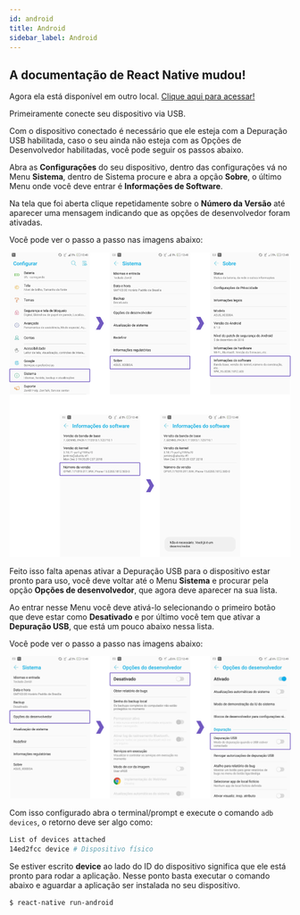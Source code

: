 ```yaml
---
id: android
title: Android
sidebar_label: Android
---
```


<!-- ![](assets/ambiente-react-native/Android.png) -->

<div class="callout">
  <h2>
    <i class="fa fa-exclamation-triangle"></i>
    A documentação de React Native mudou!
  </h2>
  <p>
    Agora ela está disponível em outro local.
    <a href="http://react-native.rocketseat.dev/" rel="noopener noreferrer">Clique
    aqui para acessar!</a>
  </p>
</div>

Primeiramente conecte seu dispositivo via USB.

Com o dispositivo conectado é necessário que ele esteja com a Depuração USB habilitada, caso o seu ainda não esteja com as Opções de Desenvolvedor habilitadas, você pode seguir os passos abaixo.

Abra as **Configurações** do seu dispositivo, dentro das configurações vá no Menu **Sistema**, dentro de Sistema procure e abra a opção **Sobre**, o último Menu onde você deve entrar é **Informações de Software**.

Na tela que foi aberta clique repetidamente sobre o **Número da Versão** até aparecer uma mensagem indicando que as opções de desenvolvedor foram ativadas.

Você pode ver o passo a passo nas imagens abaixo:

![Passo a passo para ativação das Opções de desenvolvedor no Android](assets/ambiente-react-native/usb/android/01.png)

Feito isso falta apenas ativar a Depuração USB para o dispositivo estar pronto para uso, você deve voltar até o Menu **Sistema** e procurar pela opção **Opções de desenvolvedor**, que agora deve aparecer na sua lista.

Ao entrar nesse Menu você deve ativá-lo selecionando o primeiro botão que deve estar como **Desativado** e por último você tem que ativar a **Depuração USB**, que está um pouco abaixo nessa lista.

Você pode ver o passo a passo nas imagens abaixo:

![Passo a passo para ativação da Depuração USB no Android](assets/ambiente-react-native/usb/android/02.png)

Com isso configurado abra o terminal/prompt e execute o comando `adb devices`, o retorno deve ser algo como:

```bash
List of devices attached
14ed2fcc device # Dispositivo físico
```

Se estiver escrito **device** ao lado do ID do dispositivo significa que ele está pronto para rodar a aplicação. Nesse ponto basta executar o comando abaixo e aguardar a aplicação ser instalada no seu dispositivo.

```console
$ react-native run-android
```
